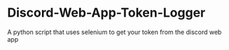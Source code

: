 # Discord-Web-App-Token-Logger
A python script that uses selenium to get your token from the discord web app
